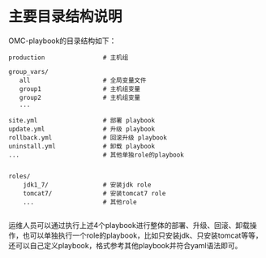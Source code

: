 # 主要目录结构说明

OMC-playbook的目录结构如下：

```
production                # 主机组

group_vars/
   all                    # 全局变量文件
   group1                 # 主机组变量
   group2                 # 主机组变量
   ...
   
site.yml                  # 部署 playbook
update.yml                # 升级 playbook
rollback.yml              # 回滚升级 playbook
uninstall.yml             # 卸载 playbook
...                       # 其他单独role的playbook


roles/
    jdk1_7/               # 安装jdk role
    tomcat7/              # 安装tomcat7 role
    ...                   # 其他role
        
```

运维人员可以通过执行上述4个playbook进行整体的部署、升级、回滚、卸载操作，也可以单独执行一个role的playbook，比如只安装jdk、只安装tomcat等等，还可以自己定义playbook，格式参考其他playbook并符合yaml语法即可。